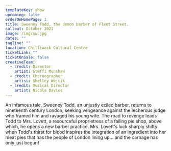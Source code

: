 ```yaml
---
templateKey: show
upcoming: false
orderOnHomePage: 1
title: Sweeney Todd, the demon barber of Fleet Street.
callout: October 2021
image: /img/sw.jpg
dates: ""
tagline: ""
location: Chilliwack Cultural Centre
ticketLink: ""
ticketOnSale: false
creativeTeam:
  - credit: Director
    artist: Steffi Munshaw
  - credit: Choreographer
    artist: Shelley Wojcik
  - credit: Musical Director
    artist: Nicola Davies
---
```


An infamous tale, Sweeney Todd, an unjustly exiled barber, returns to nineteenth century London, seeking vengeance against the lecherous judge who framed him and ravaged his young wife. The road to revenge leads Todd to Mrs. Lovett, a resourceful proprietress of a failing pie shop, above which, he opens a new barber practice. Mrs. Lovett's luck sharply shifts when Todd's thirst for blood inspires the integration of an ingredient into her meat pies that has the people of London lining up... and the carnage has only just begun!
